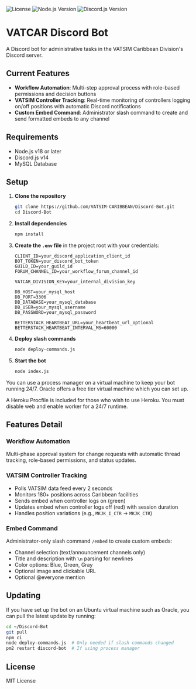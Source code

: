 ![License](https://img.shields.io/github/license/VATSIM-CARIBBEAN/Discord-Bot)
![Node.js Version](https://img.shields.io/badge/node-%3E%3D18-brightgreen)
![Discord.js Version](https://img.shields.io/badge/discord.js-v14-blue)

# VATCAR Discord Bot

A Discord bot for administrative tasks in the VATSIM Caribbean Division's Discord server.

## Current Features
- **Workflow Automation**: Multi-step approval process with role-based permissions and decision buttons
- **VATSIM Controller Tracking**: Real-time monitoring of controllers logging on/off positions with automatic Discord notifications
- **Custom Embed Command**: Administrator slash command to create and send formatted embeds to any channel

## Requirements
- Node.js v18 or later
- Discord.js v14
- MySQL Database

## Setup

1. **Clone the repository**

    ```bash
    git clone https://github.com/VATSIM-CARIBBEAN/Discord-Bot.git
    cd Discord-Bot
    ```

2. **Install dependencies**

    ```bash
    npm install
    ```

3. **Create the `.env` file** in the project root with your credentials:

    ```env
    CLIENT_ID=your_discord_application_client_id
    BOT_TOKEN=your_discord_bot_token
    GUILD_ID=your_guild_id
    FORUM_CHANNEL_ID=your_workflow_forum_channel_id

    VATCAR_DIVISION_KEY=your_internal_division_key

    DB_HOST=your_mysql_host
    DB_PORT=3306
    DB_DATABASE=your_mysql_database
    DB_USER=your_mysql_username
    DB_PASSWORD=your_mysql_password

    BETTERSTACK_HEARTBEAT_URL=your_heartbeat_url_optional
    BETTERSTACK_HEARTBEAT_INTERVAL_MS=60000
    ```

4. **Deploy slash commands**

    ```bash
    node deploy-commands.js
    ```

5. **Start the bot**

    ```bash
    node index.js
    ```

You can use a process manager on a virtual machine to keep your bot running 24/7. Oracle offers a free tier virtual machine which you can set up.

A Heroku Procfile is included for those who wish to use Heroku. You must disable web and enable worker for a 24/7 runtime.

## Features Detail

### Workflow Automation
Multi-phase approval system for change requests with automatic thread tracking, role-based permissions, and status updates.

### VATSIM Controller Tracking
- Polls VATSIM data feed every 2 seconds
- Monitors 180+ positions across Caribbean facilities
- Sends embed when controller logs on (green)
- Updates embed when controller logs off (red) with session duration
- Handles position variations (e.g., `MKJK_I_CTR` → `MKJK_CTR`)

### Embed Command
Administrator-only slash command `/embed` to create custom embeds:
- Channel selection (text/announcement channels only)
- Title and description with `\n` parsing for newlines
- Color options: Blue, Green, Gray
- Optional image and clickable URL
- Optional @everyone mention

## Updating 

If you have set up the bot on an Ubuntu virtual machine such as Oracle, you can pull the latest update by running:

```bash
cd ~/Discord-Bot
git pull
npm ci
node deploy-commands.js  # Only needed if slash commands changed
pm2 restart discord-bot  # If using process manager
```

## License
MIT License